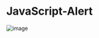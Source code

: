 # JavaScript-Alert

![image](https://github.com/thaizacapelao/JavaScript-Alert/assets/104083691/36d54e4b-0580-436c-85a7-e6c35a9dd52c)
